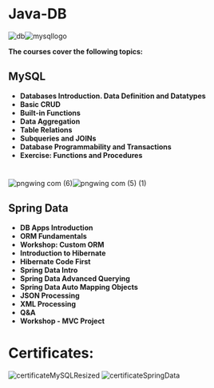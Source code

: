 # Java-DB

![db](https://github.com/MerianBlagoeva/Java-DB/assets/110605865/28e98daa-863a-4864-9305-320e1603bfb8)![mysqllogo](https://github.com/MerianBlagoeva/Java-DB/assets/110605865/88eb9f0e-86bf-40c1-817a-8744fb75c202)

**The courses cover the following topics:**                      
 
 ## MySQL

- **Databases Introduction. Data Definition and Datatypes**
- **Basic CRUD**
- **Built-in Functions**
- **Data Aggregation**
- **Table Relations**
- **Subqueries and JOINs**
- **Database Programmability and Transactions**
- **Exercise: Functions and Procedures**
#
![pngwing com (6)](https://github.com/MerianBlagoeva/Java-DB/assets/110605865/1b27cf37-9898-480b-9521-39deee590977)![pngwing com (5) (1)](https://github.com/MerianBlagoeva/Java-DB/assets/110605865/a8e57d77-a783-4480-ae0e-38da67db9e7e)

## Spring Data

- **DB Apps Introduction**
- **ORM Fundamentals**
- **Workshop: Custom ORM**
- **Introduction to Hibernate**
- **Hibernate Code First**
- **Spring Data Intro**
- **Spring Data Advanced Querying**
- **Spring Data Auto Mapping Objects**
- **JSON Processing**
- **XML Processing**
- **Q&A**
- **Workshop - MVC Project**

# Certificates:

![certificateMySQLResized](https://github.com/MerianBlagoeva/Java-DB/assets/110605865/27c201bc-8560-45ae-a74e-d09aa00dc41d)
![certificateSpringData](https://github.com/MerianBlagoeva/Java-DB/assets/110605865/3b678eef-0aa0-4407-9577-d97148f26aa1)



